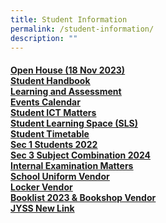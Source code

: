 ```yaml
---
title: Student Information
permalink: /student-information/
description: ""
---
```

<h4><u><a href="/student-information/open-house-18-nov-2023/" target="">Open House (18 Nov 2023)</a><br><a href="/student-information/student-handbook" target="">Student Handbook</a><br><a href="/student-information/learning-and-assessment" target="">Learning and Assessment</a><br><a href="/student-information/events-calendar" target="">Events Calendar</a><br><a href="/student-information/student-ict-matters" target="">Student ICT Matters</a><br><a href="/student-information/student-learning-space-sls" target="">Student Learning Space (SLS)</a><br><a href="/student-information/student-timetable" target="">Student Timetable</a><br><a href="/student-information/sec-1-students-2022" target="">Sec 1 Students 2022</a><br><a href="/student-information/sec-3-subject-combination-2024/" target="">Sec 3 Subject Combination 2024</a><br><a href="/student-information/internal-examination-matters" target="">Internal Examination Matters</a><br><a href="/student-information/uniform-vendor" target="">School Uniform Vendor</a><br><a href="/student-information/locker-vendor" target="">Locker Vendor</a><br><a href="/student-information/booklist-2023-n-bookshop-vendor" target="">Booklist 2023 &amp; Bookshop Vendor</a><br>JYSS New Link</u></h4>